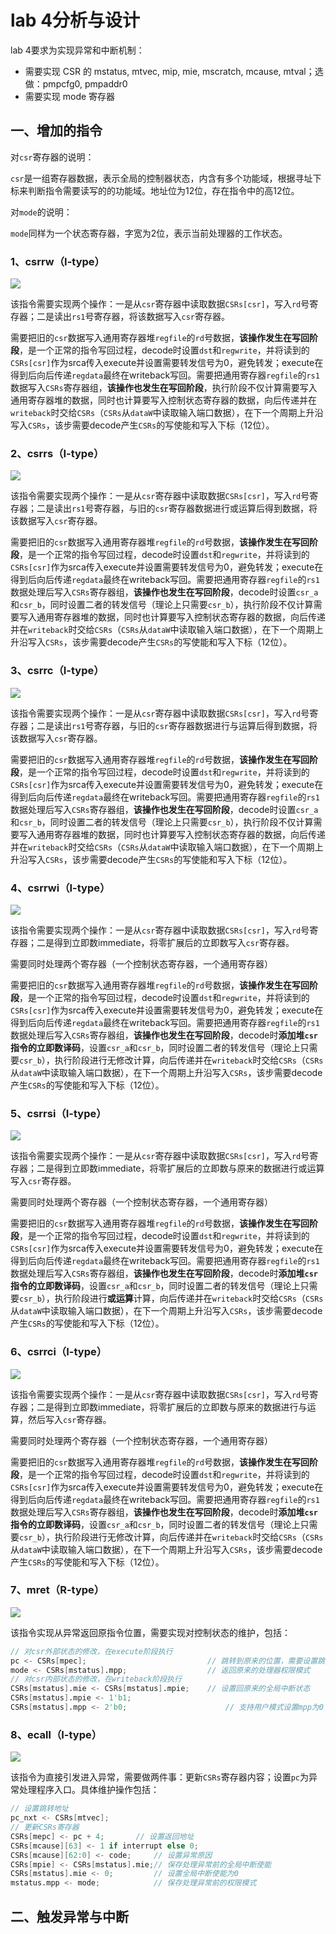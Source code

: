 # lab 4分析与设计

lab 4要求为实现异常和中断机制：

- 需要实现 CSR 的 mstatus, mtvec, mip, mie, mscratch, mcause, mtval；选做：pmpcfg0, pmpaddr0
- 需要实现 mode 寄存器

## 一、增加的指令

对`csr`寄存器的说明：

`csr`是一组寄存器数据，表示全局的控制器状态，内含有多个功能域，根据寻址下标来判断指令需要读写的的功能域。地址位为12位，存在指令中的高12位。

对`mode`的说明：

`mode`同样为一个状态寄存器，字宽为2位，表示当前处理器的工作状态。

### 1、csrrw（I-type）

![](img/csrrw.png)

该指令需要实现两个操作：一是从`csr`寄存器中读取数据`CSRs[csr]`，写入`rd`号寄存器；二是读出`rs1`号寄存器，将该数据写入`csr`寄存器。

需要把旧的`csr`数据写入通用寄存器堆`regfile`的`rd`号数据，**该操作发生在写回阶段**，是一个正常的指令写回过程，decode时设置`dst`和`regwrite`，并将读到的`CSRs[csr]`作为srca传入execute并设置需要转发信号为0，避免转发；execute在得到后向后传递`regdata`最终在writeback写回。需要把通用寄存器`regfile`的`rs1`数据写入`CSRs`寄存器组，**该操作也发生在写回阶段**，执行阶段不仅计算需要写入通用寄存器堆的数据，同时也计算要写入控制状态寄存器的数据，向后传递并在`writeback`时交给`CSRs`（`CSRs`从`dataW`中读取输入端口数据），在下一个周期上升沿写入`CSRs`，该步需要decode产生`CSRs`的写使能和写入下标（12位）。

### 2、csrrs（I-type）

![](img/csrrs.png)

该指令需要实现两个操作：一是从`csr`寄存器中读取数据`CSRs[csr]`，写入`rd`号寄存器；二是读出`rs1`号寄存器，与旧的`csr`寄存器数据进行或运算后得到数据，将该数据写入`csr`寄存器。

需要把旧的`csr`数据写入通用寄存器堆`regfile`的`rd`号数据，**该操作发生在写回阶段**，是一个正常的指令写回过程，decode时设置`dst`和`regwrite`，并将读到的`CSRs[csr]`作为srca传入execute并设置需要转发信号为0，避免转发；execute在得到后向后传递`regdata`最终在writeback写回。需要把通用寄存器`regfile`的`rs1`数据处理后写入`CSRs`寄存器组，**该操作也发生在写回阶段**，decode时设置`csr_a`和`csr_b`，同时设置二者的转发信号（理论上只需要`csr_b`），执行阶段不仅计算需要写入通用寄存器堆的数据，同时也计算要写入控制状态寄存器的数据，向后传递并在`writeback`时交给`CSRs`（`CSRs`从`dataW`中读取输入端口数据），在下一个周期上升沿写入`CSRs`，该步需要decode产生`CSRs`的写使能和写入下标（12位）。

### 3、csrrc（I-type）

![](img/csrrc.png)

该指令需要实现两个操作：一是从`csr`寄存器中读取数据`CSRs[csr]`，写入`rd`号寄存器；二是读出`rs1`号寄存器，与旧的`csr`寄存器数据进行与运算后得到数据，将该数据写入`csr`寄存器。

需要把旧的`csr`数据写入通用寄存器堆`regfile`的`rd`号数据，**该操作发生在写回阶段**，是一个正常的指令写回过程，decode时设置`dst`和`regwrite`，并将读到的`CSRs[csr]`作为srca传入execute并设置需要转发信号为0，避免转发；execute在得到后向后传递`regdata`最终在writeback写回。需要把通用寄存器`regfile`的`rs1`数据处理后写入`CSRs`寄存器组，**该操作也发生在写回阶段**，decode时设置`csr_a`和`csr_b`，同时设置二者的转发信号（理论上只需要`csr_b`），执行阶段不仅计算需要写入通用寄存器堆的数据，同时也计算要写入控制状态寄存器的数据，向后传递并在`writeback`时交给`CSRs`（`CSRs`从`dataW`中读取输入端口数据），在下一个周期上升沿写入`CSRs`，该步需要decode产生`CSRs`的写使能和写入下标（12位）。

### 4、csrrwi（I-type）

![](img/csrrwi.png)

该指令需要实现两个操作：一是从`csr`寄存器中读取数据`CSRs[csr]`，写入`rd`号寄存器；二是得到立即数immediate，将零扩展后的立即数写入`csr`寄存器。

需要同时处理两个寄存器（一个控制状态寄存器，一个通用寄存器）

需要把旧的`csr`数据写入通用寄存器堆`regfile`的`rd`号数据，**该操作发生在写回阶段**，是一个正常的指令写回过程，decode时设置`dst`和`regwrite`，并将读到的`CSRs[csr]`作为srca传入execute并设置需要转发信号为0，避免转发；execute在得到后向后传递`regdata`最终在writeback写回。需要把通用寄存器`regfile`的`rs1`数据处理后写入`CSRs`寄存器组，**该操作也发生在写回阶段**，decode时**添加堆`csr`指令的立即数译码**，设置`csr_a`和`csr_b`，同时设置二者的转发信号（理论上只需要`csr_b`），执行阶段进行无修改计算，向后传递并在`writeback`时交给`CSRs`（`CSRs`从`dataW`中读取输入端口数据），在下一个周期上升沿写入`CSRs`，该步需要decode产生`CSRs`的写使能和写入下标（12位）。

### 5、csrrsi（I-type）

![](img/csrrsi.png)

该指令需要实现两个操作：一是从`csr`寄存器中读取数据`CSRs[csr]`，写入`rd`号寄存器；二是得到立即数immediate，将零扩展后的立即数与原来的数据进行或运算写入`csr`寄存器。

需要同时处理两个寄存器（一个控制状态寄存器，一个通用寄存器）

需要把旧的`csr`数据写入通用寄存器堆`regfile`的`rd`号数据，**该操作发生在写回阶段**，是一个正常的指令写回过程，decode时设置`dst`和`regwrite`，并将读到的`CSRs[csr]`作为srca传入execute并设置需要转发信号为0，避免转发；execute在得到后向后传递`regdata`最终在writeback写回。需要把通用寄存器`regfile`的`rs1`数据处理后写入`CSRs`寄存器组，**该操作也发生在写回阶段**，decode时**添加堆`csr`指令的立即数译码**，设置`csr_a`和`csr_b`，同时设置二者的转发信号（理论上只需要`csr_b`），执行阶段进行**或运算**计算，向后传递并在`writeback`时交给`CSRs`（`CSRs`从`dataW`中读取输入端口数据），在下一个周期上升沿写入`CSRs`，该步需要decode产生`CSRs`的写使能和写入下标（12位）。

### 6、csrrci（I-type）

![](img/csrrci.png)

该指令需要实现两个操作：一是从`csr`寄存器中读取数据`CSRs[csr]`，写入`rd`号寄存器；二是得到立即数immediate，将零扩展后的立即数与原来的数据进行与运算，然后写入`csr`寄存器。

需要同时处理两个寄存器（一个控制状态寄存器，一个通用寄存器）

需要把旧的`csr`数据写入通用寄存器堆`regfile`的`rd`号数据，**该操作发生在写回阶段**，是一个正常的指令写回过程，decode时设置`dst`和`regwrite`，并将读到的`CSRs[csr]`作为srca传入execute并设置需要转发信号为0，避免转发；execute在得到后向后传递`regdata`最终在writeback写回。需要把通用寄存器`regfile`的`rs1`数据处理后写入`CSRs`寄存器组，**该操作也发生在写回阶段**，decode时**添加堆`csr`指令的立即数译码**，设置`csr_a`和`csr_b`，同时设置二者的转发信号（理论上只需要`csr_b`），执行阶段进行无修改计算，向后传递并在`writeback`时交给`CSRs`（`CSRs`从`dataW`中读取输入端口数据），在下一个周期上升沿写入`CSRs`，该步需要decode产生`CSRs`的写使能和写入下标（12位）。

### 7、mret（R-type）

![](img/mret.png)

该指令实现从异常返回原指令位置，需要实现对控制状态的维护，包括：

```verilog
// 对csr外部状态的修改，在execute阶段执行
pc <- CSRs[mpec];							// 跳转到原来的位置，需要设置跳转信号与pc_nxt
mode <- CSRs[mstatus].mpp;					// 返回原来的处理器权限模式
// 对csr内部状态的修改，在writeback阶段执行
CSRs[mstatus].mie <- CSRs[mstatus].mpie;	// 设置回原来的全局中断状态
CSRs[mstatus].mpie <- 1'b1;
CSRs[mstatus].mpp <- 2'b0;						// 支持用户模式设置mpp为0
```

### 8、ecall（I-type）

![](img/ecall.png)

该指令为直接引发进入异常，需要做两件事：更新`CSRs`寄存器内容；设置`pc`为异常处理程序入口。具体维护操作包括：

```verilog
// 设置跳转地址
pc_nxt <- CSRs[mtvec];
// 更新CSRs寄存器
CSRs[mepc] <- pc + 4;		// 设置返回地址
CSRs[mcause][63] <- 1 if interrupt else 0;
CSRs[mcause][62:0] <- code;		// 设置异常原因
CSRs[mpie] <- CSRs[mstatus].mie;// 保存处理异常前的全局中断使能
CSRs[mstatus].mie <- 0;			// 设置全局中断使能为0
mstatus.mpp <- mode;			// 保存处理异常前的权限模式
```

## 二、触发异常与中断

